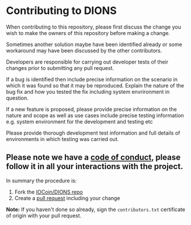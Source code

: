 # Contributing to DIONS 

When contributing to this repository, please first discuss the change you wish to make the owners of this repository before making a change. 

Sometimes another solution maybe have been identified already or some workaround may have been discussed by the other contributors. 

Developers are responsible for carrying out developer tests of their changes prior to submitting any pull request.

If a bug is identified then include precise information on the scenario in which it was found so that it may be reproduced. Explain the nature of the bug fix and how you tested the fix including system envrironment in question.

If a new feature is proposed, please provide precise information on the nature and scope as well as use cases include precise testing information e.g. system environment for the development and testing etc

Please provide thorough development test information and full details of environments in which testing was carried out.

## Please note we have a [code of conduct](https://github.com/IOCoin/DIONS/blob/master/CODE_OF_CONDUCT.md), please follow it in all your interactions with the project.

In summary the procedure is:
1. Fork the [IOCoin/DIONS repo](https://github.com/IOCoin/DIONS)
2. Create a [pull request](https://help.github.com/articles/using-pull-requests/) including your change


**Note:** If you haven't done so already, sign the `contributors.txt` certificate of origin with your pull request.
